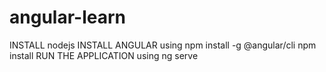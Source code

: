 # angular-learn
INSTALL nodejs
INSTALL ANGULAR using npm install -g @angular/cli
npm install
RUN THE APPLICATION using ng serve

